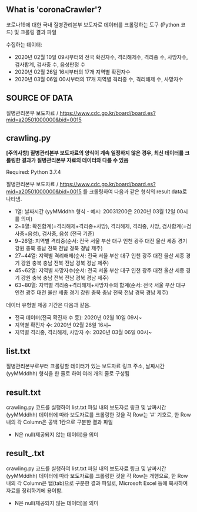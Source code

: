 ## What is 'coronaCrawler'?

코로나19에 대한 국내 질병관리본부 보도자료 데이터를 크롤링하는 도구 (Python 코드) 및 크롤링 결과 파일

수집하는 데이터:
* 2020년 02월 10일 09시부터의 전국 확진자수, 격리해제수, 격리중 수, 사망자수, 검사합계, 검사중 수, 음성판정 수
* 2020년 02월 26일 16시부터의 17개 지역별 확진자수
* 2020년 03월 06일 00시부터의 17개 지역별 격리중 수, 격리해제 수, 사망자수

## SOURCE OF DATA

질병관리본부 보도자료 / https://www.cdc.go.kr/board/board.es?mid=a20501000000&bid=0015

## crawling.py

<strong>[주의사항] 질병관리본부 보도자료의 양식이 계속 일정하지 않은 경우, 최신 데이터를 크롤링한 결과가 질병관리본부 자료의 데이터와 다를 수 있음</strong>

Required: Python 3.7.4

질병관리본부 보도자료 / https://www.cdc.go.kr/board/board.es?mid=a20501000000&bid=0015 를 크롤링하여 다음과 같은 형식의 result data로 나타냄.
* 1열: 날짜시간 (yyMMddhh 형식 - 예시: 20031200은 2020년 03월 12일 00시를 의미)
* 2~8열: 확진합계(=격리해제+격리중+사망), 격리해제, 격리중, 사망, 검사합계(=검사중+음성), 검사중, 음성 (전국 기준)
* 9~26열: 지역별 격리중(순서: 전국 서울 부산 대구 인천 광주 대전 울산 세종 경기 강원 충북 충남 전북 전남 경북 경남 제주)
* 27~44열: 지역별 격리해제(순서: 전국 서울 부산 대구 인천 광주 대전 울산 세종 경기 강원 충북 충남 전북 전남 경북 경남 제주)
* 45~62열: 지역별 사망자수(순서: 전국 서울 부산 대구 인천 광주 대전 울산 세종 경기 강원 충북 충남 전북 전남 경북 경남 제주)
* 63~80열: 지역별 격리중+격리해제+사망자수의 합계(순서: 전국 서울 부산 대구 인천 광주 대전 울산 세종 경기 강원 충북 충남 전북 전남 경북 경남 제주)

데이터 유형별 제공 기간은 다음과 같음.
* 전국 데이터(전국 확진자 수 등): 2020년 02월 10일 09시~
* 지역별 확진자 수: 2020년 02월 26일 16시~
* 지역별 격리중, 격리해제, 사망자 수: 2020년 03월 06일 00시~

## list.txt

질병관리본부로부터 크롤링할 데이터가 있는 보도자료 링크 주소, 날짜시간(yyMMddhh) 형식을 한 줄로 하여 여러 개의 줄로 구성됨

## result.txt

crawling.py 코드를 실행하여 list.txt 파일 내의 보도자료 링크 및 날짜시간(yyMMddhh) 데이터에 따라 보도자료를 크롤링한 것을 각 Row는 '#' 기호로, 한 Row 내의 각 Column은 공백 1칸으로 구분한 결과 파일
* N은 null(제공되지 않는 데이터)을 의미

## result_.txt

crawling.py 코드를 실행하여 list.txt 파일 내의 보도자료 링크 및 날짜시간(yyMMddhh) 데이터에 따라 보도자료를 크롤링한 것을 각 Row는 개행으로, 한 Row 내의 각 Column은 탭(tab)으로 구분한 결과 파일로, Microsoft Excel 등에 복사하여 자료를 정리하기에 용이함.
* N은 null(제공되지 않는 데이터)을 의미
